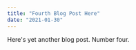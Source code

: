 ```yaml
---
title: "Fourth Blog Post Here"
date: "2021-01-30"
---
```


Here's yet another blog post. Number four.